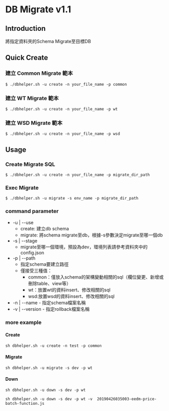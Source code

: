 # DB Migrate v1.1


## Introduction

將指定資料夾的Schema Migrate至目標DB

## Quick Create

### 建立 Common Migrate 範本

```
$ ./dbhelper.sh -u create -n your_file_name -p common
```

### 建立 WT Migrate 範本

```
$ ./dbhelper.sh -u create -n your_file_name -p wt
```

### 建立 WSD Migrate 範本

```
$ ./dbhelper.sh -u create -n your_file_name -p wsd
```

## Usage

### Create Migrate SQL

```
$ ./dbhelper.sh -u create -n your_file_name -p migrate_dir_path
```

### Exec Migrate

```
$ ./dbhelper.sh -u migrate -s env_name -p migrate_dir_path
```

### command parameter

- -u | --use
    - create: 建立db schema
    - migrate: 將schema migrate至db，根據-s參數決定migrate至哪一個db
- -s | --stage
    - migrate至哪一個環境，預設為dev，環境列表請參考資料夾中的config.json
- -p | --path
    - 指定schema要建立路徑
    - 僅接受三種值：
        - common：僅放入schema的架構變動相關的sql（欄位變更、新增或刪除table、view等）
        - wt：放置wt的資料insert、修改相關的sql
        - wsd:放置wsd的資料insert、修改相關的sql
- -n | --name
         - 指定schema檔案名稱
- -v | --version
         - 指定rollback檔案名稱

### more example

#### Create
```
sh dbhelper.sh -u create -n test -p common
```

#### Migrate
```
sh dbhelper.sh -u migrate -s dev -p wt
```
#### Down

```
sh dbhelper.sh -u down -s dev -p wt
```
```
sh dbhelper.sh -u down -s dev -p wt -v  20190426035003-eedm-price-batch-function.js
```
